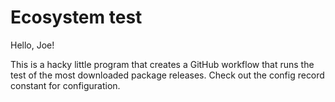 # Ecosystem test

Hello, Joe!

This is a hacky little program that creates a GitHub workflow that runs the test
of the most downloaded package releases. Check out the config record constant
for configuration.
